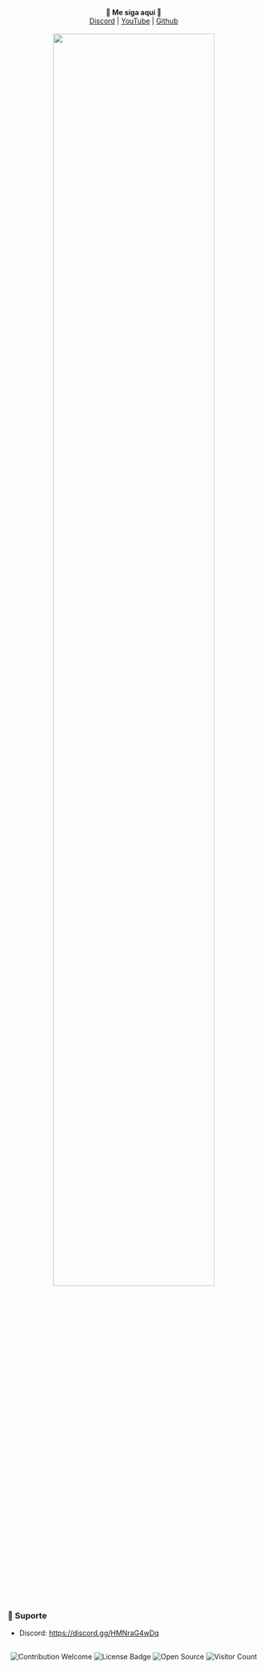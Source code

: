 <p align='center'>
  <b>🎨 Me siga aqui  🎨</b><br>  
  <a href="https://discord.gg/HMNraG4wDq">Discord</a> |
  <a href="https://www.youtube.com/c/Kirqp2k">YouTube</a> |
  <a href="https://github.com/SmashKrlh/">Github</a><br><br>
  <img src="https://media.discordapp.net/attachments/1069136524077183027/1155553506149802004/Captura_de_tela_2023-09-24_141550.png?width=892&height=429" style="width: 80%">
</p>

### 🧰 Suporte
- Discord: https://discord.gg/HMNraG4wDq

##  


<p align="center">
  <img src="https://img.shields.io/badge/contributions-welcome-brightgreen.svg?style=flat" alt="Contribution Welcome">
  <img src="https://img.shields.io/badge/License-GPLv3-blue.svg" alt="License Badge">
  <img src="https://badges.frapsoft.com/os/v3/open-source.svg?v=103" alt="Open Source">
  <img src="https://visitor-badge.laobi.icu/badge?page_id=Plasmonix" alt="Visitor Count">
</p>